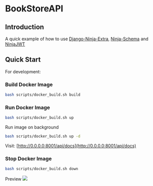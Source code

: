 # BookStoreAPI

## Introduction
A quick example of how to use [Django-Ninja-Extra](https://eadwincode.github.io/django-ninja-extra/), [Ninja-Schema](https://github.com/eadwinCode/ninja-schema) and [NinjaJWT](https://eadwincode.github.io/django-ninja-jwt/)


## Quick Start
For development: 
### Build Docker Image
```bash
bash scripts/docker_build.sh build
```

### Run Docker Image
```bash
bash scripts/docker_build.sh up
```
Run image on background
```bash
bash scripts/docker_build.sh up -d
```
Visit: [http://0.0.0.0:8001/api/docs](http://0.0.0.0:8001/api/docs)

### Stop Docker Image
```bash
bash scripts/docker_build.sh down
```

Preview
<img src="docs/image/bookstore_api.gif">
